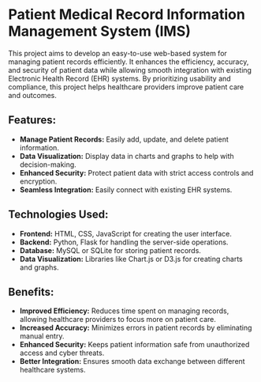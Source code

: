 # Patient Medical Record Information Management System (IMS)

This project aims to develop an easy-to-use web-based system for managing patient records efficiently. It enhances the efficiency, accuracy, and security of patient data while allowing smooth integration with existing Electronic Health Record (EHR) systems. By prioritizing usability and compliance, this project helps healthcare providers improve patient care and outcomes.

## Features:
- **Manage Patient Records:** Easily add, update, and delete patient information.
- **Data Visualization:** Display data in charts and graphs to help with decision-making.
- **Enhanced Security:** Protect patient data with strict access controls and encryption.
- **Seamless Integration:** Easily connect with existing EHR systems.

## Technologies Used:
- **Frontend:** HTML, CSS, JavaScript for creating the user interface.
- **Backend:** Python, Flask for handling the server-side operations.
- **Database:** MySQL or SQLite for storing patient records.
- **Data Visualization:** Libraries like Chart.js or D3.js for creating charts and graphs.

## Benefits:
- **Improved Efficiency:** Reduces time spent on managing records, allowing healthcare providers to focus more on patient care.
- **Increased Accuracy:** Minimizes errors in patient records by eliminating manual entry.
- **Enhanced Security:** Keeps patient information safe from unauthorized access and cyber threats.
- **Better Integration:** Ensures smooth data exchange between different healthcare systems.
